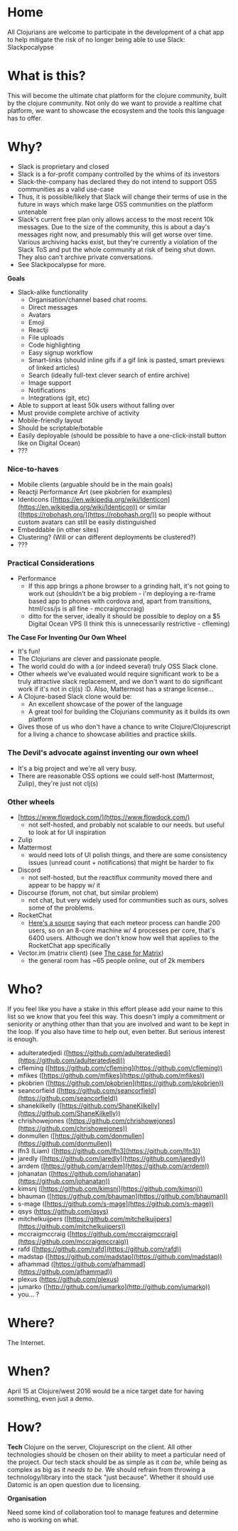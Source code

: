 # Home
 
All Clojurians are welcome to participate in the development of a chat app to help mitigate the risk of no longer being able to use Slack: Slackpocalypse

# What is this?

 
This will become the ultimate chat platform for the clojure community, built by the clojure community. Not only do we want to provide a realtime chat platform, we want to showcase the ecosystem and the tools this language has to offer.
 

# Why?

 

- Slack is proprietary and closed
- Slack is a for-profit company controlled by the whims of its investors
- Slack-the-company has declared they do not intend to support OSS communities as a valid use-case
- Thus, it is possible/likely that Slack will change their terms of use in the future in ways which make large OSS communities on the platform untenable
- Slack's current free plan only allows access to the most recent 10k messages. Due to the size of the community, this is about a day's messages right now, and presumably this will get worse over time. Various archiving hacks exist, but they're currently a violation of the Slack ToS and put the whole community at risk of being shut down. They also can't archive private conversations.
- See Slackpocalypse for more.

 
**Goals**

- Slack-alike functionality
  - Organisation/channel based chat rooms.
  - Direct messages
  - Avatars
  - Emoji
  - Reactji
  - File uploads
  - Code highlighting
  - Easy signup workflow
  - Smart-links (should inline gifs if a gif link is pasted, smart previews of linked articles)
  - Search (ideally full-text clever search of entire archive)
  - Image support
  - Notifications
  - Integrations (git, etc)
- Able to support at least 50k users without falling over
- Must provide complete archive of activity
- Mobile-friendly layout
- Should be scriptable/botable
- Easily deployable (should be possible to have a one-click-install button like on Digital Ocean)
- ???
### **Nice-to-haves**
- Mobile clients (arguable should be in the main goals)
- Reactji Performance Art (see pkobrien for examples)
- Identicons ([https://en.wikipedia.org/wiki/Identicon](https://en.wikipedia.org/wiki/Identicon)) or similar ([https://robohash.org/](https://robohash.org/)) so people without custom avatars can still be easily distinguished
- Embeddable (in other sites)
- Clustering? (Will or can different deployments be clustered?)
- ???

 

###  **Practical Considerations**
- Performance
  - If this app brings a phone browser to a grinding halt, it's not going to work out (shouldn't be a big problem - i'm deploying a re-frame based app to phones with cordova and, apart from transitions, html/css/js is all fine - mccraigmccraig)
  - ditto for the server, ideally it should be possible to deploy on a $5 Digital Ocean VPS (I think this is unnecessarily restrictive - cfleming)

 
**The Case For Inventing Our Own Wheel**

- It's fun!
- The Clojurians are clever and passionate people.
- The world could do with a (or indeed several) truly OSS Slack clone.
- Other wheels we've evaluated would require significant work to be a truly attractive slack replacement, and we don't want to do significant work if it's not in clj(s) :D. Also, Mattermost has a strange license...
- A Clojure-based Slack clone would be:
  - An excellent showcase of the power of the language
  - A great tool for building the Clojurians community as it builds its own platform
- Gives those of us who don't have a chance to write Clojure/Clojurescript for a living a chance to showcase abilities and practice skills.

 

### The Devil's advocate against inventing our own wheel
- It's a big project and we're all very busy.
- There are reasonable OSS options we could self-host (Mattermost, Zulip), they're just not clj(s)
### **Other wheels**
- [https://www.flowdock.com/](https://www.flowdock.com/)
  - not self-hosted, and probably not scalable to our needs. but useful to look at for UI inspiration
- Zulip
- Mattermost
  - would need lots of UI polish things, and there are some consistency issues (unread count + notifications) that might be harder to fix
- Discord
  - not self-hosted, but the reactiflux community moved there and appear to be happy w/ it
- Discourse (forum, not chat, but similar problem) 
  - not chat, but very widely used for communities such as ours, solves some of the problems.
- RocketChat
  - [Here's a source](https://www.reddit.com/r/Meteor/comments/2w3i32/is_mdg_serious_about_mongo_alternatives/coo04zy) saying that each meteor process can handle 200 users, so on an 8-core machine w/ 4 processes per core, that's 6400 users. Although we don't know how well that applies to the RocketChat app specifically
- Vector.im (matrix client) (see [The case for Matrix](/xRXYSO9zpyh))
  - the general room has ~65 people online, out of 2k members 

 

# Who?

If you feel like you have a stake in this effort please add your name to this list so we know that you feel this way. This doesn't imply a commitment or seniority or anything other than that you are involved and want to be kept in the loop. If you also have time to help out, even better. But serious interest is enough.
 

- adulteratedjedi ([https://github.com/adulteratedjedi](https://github.com/adulteratedjedi))
- cfleming ([https://github.com/cfleming](https://github.com/cfleming))
- mfikes ([https://github.com/mfikes](https://github.com/mfikes))
- pkobrien ([https://github.com/pkobrien](https://github.com/pkobrien))
- seancorfield ([https://github.com/seancorfield](https://github.com/seancorfield))
- shanekilkelly ([https://github.com/ShaneKilkelly](https://github.com/ShaneKilkelly))
- chrishowejones ([https://github.com/chrishowejones](https://github.com/chrishowejones))
- donmullen ([https://github.com/donmullen](https://github.com/donmullen))
- lfn3 (Liam) ([https://github.com/lfn3](https://github.com/lfn3))
- jaredly ([https://github.com/jaredly](https://github.com/jaredly))
- arrdem ([https://github.com/arrdem](https://github.com/arrdem))
- johanatan ([https://github.com/johanatan](https://github.com/johanatan))
- kimsnj ([https://github.com/kimsnj](https://github.com/kimsnj))
- bhauman ([https://github.com/bhauman](https://github.com/bhauman))
- s-mage ([https://github.com/s-mage](https://github.com/s-mage))
- qsys ([https://github.com/qsys)](https://github.com/qsys)
- mitchelkuijpers ([https://github.com/mitchelkuijpers](https://github.com/mitchelkuijpers))
- mccraigmccraig ([https://github.com/mccraigmccraig](https://github.com/mccraigmccraig))
- rafd ([https://github.com/rafd](https://github.com/rafd))
- madstap ([https://github.com/madstap](https://github.com/madstap))
- afhammad ([https://github.com/afhammad](https://github.com/afhammad))
- plexus ([https://github.com/plexus)](https://github.com/plexus)
- jumarko ([http://github.com/jumarko](http://github.com/jumarko))
- you... ?

 

# Where?

The Internet.
 

# When?

April 15 at Clojure/west 2016 would be a nice target date for having something, even just a demo.
 

# How?

**Tech**
Clojure on the server, Clojurescript on the client. All other technologies should be chosen on their ability to meet a particular need of the project. Our tech stack should be as simple as it _can be_, while being as complex as big as it _needs to be_. We should refrain from throwing a technology/library into the stack "just because".
Whether it should use Datomic is an open question due to licensing. 
 
**Organisation**
 
Need some kind of collaboration tool to manage features and determine who is working on what.
 

